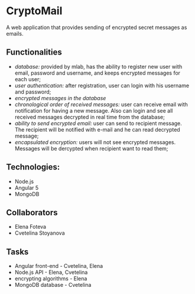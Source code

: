 # CryptoMail

A web application that provides sending of encrypted secret messages as emails.

## Functionalities
* <i>database: </i> provided by mlab, has the ability to register new user with email, password and username, and keeps encrypted messages for each user;
* <i>user authentication: </i> after registration, user can login with his username and password;
* <i>encrypted messages in the database</i>
* <i>chronological order of received messages: </i> user can receive email with notification for having a new message. Also can login and see all received messages decrypted in real time from the database;
* <i>ability to send encrypted email: </i> user can send to recipient message. The recipient will be notified with e-mail and he can read decrypted message;
* <i>encapsulated encryption: </i> users will not see encrypted messages. Messages will be dercypted when recipient want to read them;

## Technologies:
* Node.js
* Angular 5
* MongoDB

## Collaborators
* Elena Foteva
* Cvetelina Stoyanova

## Tasks
* Angular front-end - Cvetelina, Elena
* Node.js API - Elena, Cvetelina
* encrypting algorithms - Elena
* MongoDB database - Cvetelina
